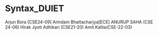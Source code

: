 # Syntax_DUIET
Arjun Bora [CSE24-09]
Arindam Bhattacharjya[ECE]
ANURUP SAHA (CSE 24-06)
Hirak Jyoti Adhikari (CSE21-20)
Amit Kalita(CSE-22-03)


